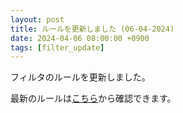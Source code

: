 ```yaml
---
layout: post
title: ルールを更新しました (06-04-2024)
date: 2024-04-06 08:00:00 +0900
tags: [filter_update]
---
```


フィルタのルールを更新しました。

最新のルールは[こちら](https://github.com/kittytail/BlockerRules)から確認できます。

